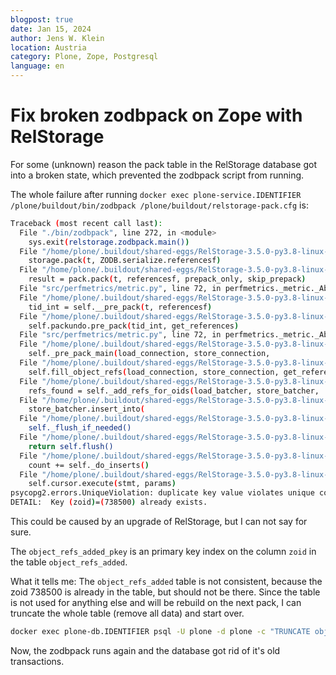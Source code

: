 ```yaml
---
blogpost: true
date: Jan 15, 2024
author: Jens W. Klein
location: Austria
category: Plone, Zope, Postgresql
language: en
---
```



# Fix broken zodbpack on Zope with RelStorage

For some (unknown) reason the pack table in the RelStorage database got into a broken state, which prevented the zodbpack script from running.

The whole failure after running `docker exec plone-service.IDENTIFIER /plone/buildout/bin/zodbpack /plone/buildout/relstorage-pack.cfg` is:

```bash
Traceback (most recent call last):
  File "./bin/zodbpack", line 272, in <module>
    sys.exit(relstorage.zodbpack.main())
  File "/home/plone/.buildout/shared-eggs/RelStorage-3.5.0-py3.8-linux-x86_64.egg/relstorage/zodbpack.py", line 106, in main
    storage.pack(t, ZODB.serialize.referencesf)
  File "/home/plone/.buildout/shared-eggs/RelStorage-3.5.0-py3.8-linux-x86_64.egg/relstorage/storage/__init__.py", line 924, in pack
    result = pack.pack(t, referencesf, prepack_only, skip_prepack)
  File "src/perfmetrics/metric.py", line 72, in perfmetrics._metric._AbstractMetricImpl.__call__
  File "/home/plone/.buildout/shared-eggs/RelStorage-3.5.0-py3.8-linux-x86_64.egg/relstorage/storage/pack.py", line 208, in pack
    tid_int = self.__pre_pack(t, referencesf)
  File "/home/plone/.buildout/shared-eggs/RelStorage-3.5.0-py3.8-linux-x86_64.egg/relstorage/storage/pack.py", line 135, in __pre_pack
    self.packundo.pre_pack(tid_int, get_references)
  File "src/perfmetrics/metric.py", line 72, in perfmetrics._metric._AbstractMetricImpl.__call__
  File "/home/plone/.buildout/shared-eggs/RelStorage-3.5.0-py3.8-linux-x86_64.egg/relstorage/adapters/packundo.py", line 1445, in pre_pack
    self._pre_pack_main(load_connection, store_connection,
  File "/home/plone/.buildout/shared-eggs/RelStorage-3.5.0-py3.8-linux-x86_64.egg/relstorage/adapters/packundo.py", line 1524, in _pre_pack_main
    self.fill_object_refs(load_connection, store_connection, get_references)
  File "/home/plone/.buildout/shared-eggs/RelStorage-3.5.0-py3.8-linux-x86_64.egg/relstorage/adapters/packundo.py", line 1325, in fill_object_refs
    refs_found = self._add_refs_for_oids(load_batcher, store_batcher,
  File "/home/plone/.buildout/shared-eggs/RelStorage-3.5.0-py3.8-linux-x86_64.egg/relstorage/adapters/packundo.py", line 1382, in _add_refs_for_oids
    store_batcher.insert_into(
  File "/home/plone/.buildout/shared-eggs/RelStorage-3.5.0-py3.8-linux-x86_64.egg/relstorage/adapters/batch.py", line 149, in insert_into
    self._flush_if_needed()
  File "/home/plone/.buildout/shared-eggs/RelStorage-3.5.0-py3.8-linux-x86_64.egg/relstorage/adapters/batch.py", line 100, in _flush_if_needed
    return self.flush()
  File "/home/plone/.buildout/shared-eggs/RelStorage-3.5.0-py3.8-linux-x86_64.egg/relstorage/adapters/batch.py", line 273, in flush
    count += self._do_inserts()
  File "/home/plone/.buildout/shared-eggs/RelStorage-3.5.0-py3.8-linux-x86_64.egg/relstorage/adapters/batch.py", line 364, in _do_inserts
    self.cursor.execute(stmt, params)
psycopg2.errors.UniqueViolation: duplicate key value violates unique constraint "object_refs_added_pkey"
DETAIL:  Key (zoid)=(738500) already exists.
```

This could be caused by an upgrade of RelStorage, but I can not say for sure.

The `object_refs_added_pkey` is an primary key index on the column `zoid` in the table `object_refs_added`.

What it tells me: The `object_refs_added` table is not consistent, because the zoid 738500 is already in the table, but should not be there.
Since the table is not used for anything else and will be rebuild on the next pack, I can truncate the whole table (remove all data) and start over.

```bash
docker exec plone-db.IDENTIFIER psql -U plone -d plone -c "TRUNCATE object_refs_added;"
```

Now, the zodbpack runs again and the database got rid of it's old transactions.
